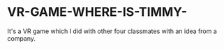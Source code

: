 # VR-GAME-WHERE-IS-TIMMY-
It's a VR game which I did with other four classmates with an idea from a company.

